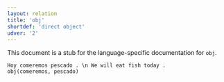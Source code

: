 ```yaml
---
layout: relation
title: 'obj'
shortdef: 'direct object'
udver: '2'
---
```


This document is a stub for the language-specific documentation
for `obj`.


~~~ sdparse
Hoy comeremos pescado . \n We will eat fish today .
obj(comeremos, pescado)
~~~
<!-- Interlanguage links updated Po lis 14 15:35:36 CET 2022 -->
